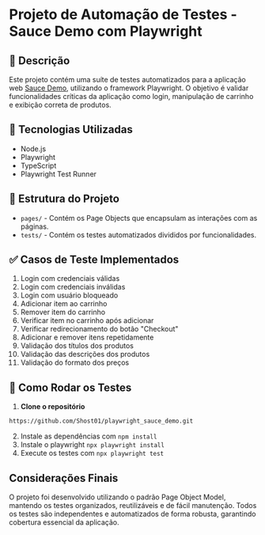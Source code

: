 # Projeto de Automação de Testes - Sauce Demo com Playwright

## 📝 Descrição
Este projeto contém uma suíte de testes automatizados para a aplicação web [Sauce Demo](https://www.saucedemo.com), utilizando o framework Playwright. O objetivo é validar funcionalidades críticas da aplicação como login, manipulação de carrinho e exibição correta de produtos.

## 🧰 Tecnologias Utilizadas
- Node.js
- Playwright
- TypeScript
- Playwright Test Runner

## 📁 Estrutura do Projeto
- `pages/` - Contém os Page Objects que encapsulam as interações com as páginas.
- `tests/` - Contém os testes automatizados divididos por funcionalidades.

## ✅ Casos de Teste Implementados
1. Login com credenciais válidas  
2. Login com credenciais inválidas  
3. Login com usuário bloqueado  
4. Adicionar item ao carrinho  
5. Remover item do carrinho  
6. Verificar item no carrinho após adicionar  
7. Verificar redirecionamento do botão "Checkout"  
8. Adicionar e remover itens repetidamente  
9. Validação dos títulos dos produtos  
10. Validação das descrições dos produtos  
11. Validação do formato dos preços  

## 🚀 Como Rodar os Testes

1. **Clone o repositório**
```bash
https://github.com/Shost01/playwright_sauce_demo.git
```
2. Instale as dependências com `npm install`
3. Instale o playwright `npx playwright install`
4. Execute os testes com `npx playwright test`

## Considerações Finais
O projeto foi desenvolvido utilizando o padrão Page Object Model, mantendo os testes organizados, reutilizáveis e de fácil manutenção. Todos os testes são independentes e automatizados de forma robusta, garantindo cobertura essencial da aplicação.
